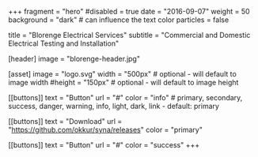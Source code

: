 +++
fragment = "hero"
#disabled = true
date = "2016-09-07"
weight = 50
background = "dark" # can influence the text color
particles = false

title = "Blorenge Electrical Services"
subtitle = "Commercial and Domestic Electrical Testing and Installation"

[header]
  image = "blorenge-header.jpg"

[asset]
  image = "logo.svg"
  width = "500px" # optional - will default to image width
  #height = "150px" # optional - will default to image height

[[buttons]]
  text = "Button"
  url = "#"
  color = "info" # primary, secondary, success, danger, warning, info, light, dark, link - default: primary

[[buttons]]
  text = "Download"
  url = "https://github.com/okkur/syna/releases"
  color = "primary"

[[buttons]]
  text = "Button"
  url = "#"
  color = "success"
+++
